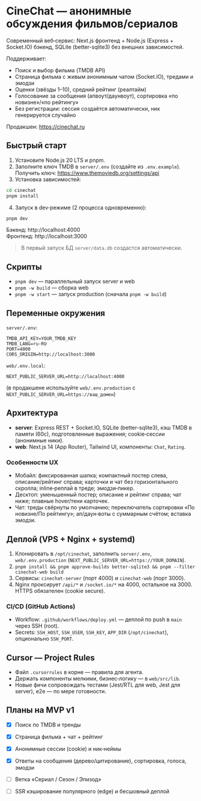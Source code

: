 # CineChat — анонимные обсуждения фильмов/сериалов

Современный веб‑сервис: Next.js фронтенд + Node.js (Express + Socket.IO) бэкенд, SQLite (better-sqlite3) без внешних зависимостей.

Поддерживает:
- Поиск и выбор фильма (TMDB API)
- Страница фильма с живым анонимным чатом (Socket.IO), тредами и эмодзи
- Оценки (звёзды 1–10), средний рейтинг (реалтайм)
- Голосование за сообщения (апвоут/даунвоут), сортировка «по новизне»/«по рейтингу»
- Без регистрации: сессия создаётся автоматически, ник генерируется случайно

Продакшен: https://cinechat.ru

## Быстрый старт

1) Установите Node.js 20 LTS и pnpm.
2) Заполните ключ TMDB в `server/.env` (создайте из `.env.example`). Получить ключ: https://www.themoviedb.org/settings/api
3) Установка зависимостей:
```bash
cd cinechat
pnpm install
```
4) Запуск в dev‑режиме (2 процесса одновременно):
```bash
pnpm dev
```
Бэкенд: http://localhost:4000  
Фронтенд: http://localhost:3000

> В первый запуск БД `server/data.db` создастся автоматически.

## Скрипты
- `pnpm dev` — параллельный запуск server и web
- `pnpm -w build` — сборка web
- `pnpm -w start` — запуск production (сначала `pnpm -w build`)

## Переменные окружения
`server/.env`:
```
TMDB_API_KEY=YOUR_TMDB_KEY
TMDB_LANG=ru-RU
PORT=4000
CORS_ORIGIN=http://localhost:3000
```
`web/.env.local`:
```
NEXT_PUBLIC_SERVER_URL=http://localhost:4000
```
(в продакшене используйте `web/.env.production` с `NEXT_PUBLIC_SERVER_URL=https://ваш_домен`)

## Архитектура
- **server**: Express REST + Socket.IO, SQLite (better-sqlite3), кэш TMDB в памяти (60с), подготовленные выражения; cookie‑сессии (анонимные ники).
- **web**: Next.js 14 (App Router), Tailwind UI, компоненты: `Chat`, `Rating`.

### Особенности UX
- Мобайл: фиксированная шапка; компактный постер слева, описание/рейтинг справа; карточки и чат без горизонтального скролла; inline‑реплай в треде; эмодзи‑пикер.
- Десктоп: уменьшенный постер; описание и рейтинг справа; чат ниже; плавные hover/тени карточек.
- Чат: треды свёрнуты по умолчанию; переключатель сортировки «По новизне/По рейтингу»; ап/даун‑воты с суммарным счётом; вставка эмодзи.

## Деплой (VPS + Nginx + systemd)
1) Клонировать в `/opt/cinechat`, заполнить `server/.env`, `web/.env.production` (`NEXT_PUBLIC_SERVER_URL=https://YOUR_DOMAIN`).
2) `pnpm install && pnpm approve-builds better-sqlite3 && pnpm --filter cinechat-web build`
3) Сервисы: `cinechat-server` (порт 4000) и `cinechat-web` (порт 3000).
4) Nginx проксирует `/api/*` и `/socket.io/*` на 4000, остальное на 3000. HTTPS обязателен (cookie secure).

### CI/CD (GitHub Actions)
- Workflow: `.github/workflows/deploy.yml` — деплой по push в `main` через SSH (root).
- Secrets: `SSH_HOST`, `SSH_USER`, `SSH_KEY`, `APP_DIR` (`/opt/cinechat`), опционально `SSH_PORT`.

## Cursor — Project Rules
- Файл `.cursorrules` в корне — правила для агента.
- Держать компоненты мелкими, бизнес‑логику — в `web/src/lib`.
- Новые фичи сопровождать тестами (Jest/RTL для web, Jest для server), e2e — по мере готовности.

## Планы на MVP v1
- [x] Поиск по TMDB и тренды
- [x] Страница фильма + чат + рейтинг
- [x] Анонимные сессии (cookie) и ник‑неймы
- [x] Ответы на сообщения (дерево/цитирование), сортировка, голоса, эмодзи
- [ ] Ветка «Сериал / Сезон / Эпизод»
- [ ] SSR кэширование популярного (edge) и бесшовный деплой

